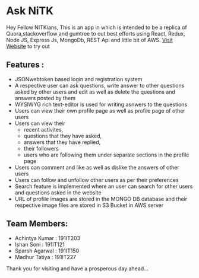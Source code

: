 # Ask NiTK

Hey Fellow NITKians,
This is an app in which is intended to be a replica of Quora,stackoverflow and gumtree to out best efforts using React, Redux, Node JS, Express Js, MongoDb, REST Api and little bit of AWS. [Visit Website](https://asknitk.herokuapp.com/) to try out 


## Features :
- JSONwebtoken based login and registration system
- A respective user can ask questions, write answer to other questions asked by other users and edit as well as delete the questions and answers posted by them
- WYSIWYG rich text-editor is used for writing asnwers to the questions
- Users can view their own profile page as well as profile page of other users
- Users can view their 
    - recent activites, 
    - questions that they have asked,
    - answers  that they have replied,
    - their followers 
    - users who are following them
under separate sections in the profile page 
- Users can comment and like as well as dislike the answers of other users
- Users can follow and unfollow other users as per their preferences
- Search feature is implemented where an user can search for other users and questions asked in the website
- URL of profile images are stored in the MONGO DB database and their respective image files are stored in S3 Bucket in AWS server

## Team Members:
- Achintya Kumar : 191IT203
- Ishan Soni : 191IT121
- Sparsh Agarwal : 191IT150
- Madhur Tatiya : 191IT227

Thank you for visiting and have a prosperous day ahead...
